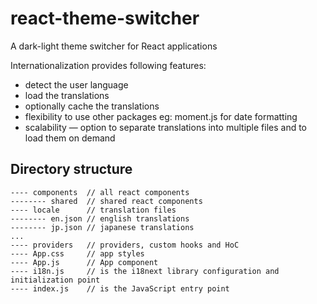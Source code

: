 # react-theme-switcher
A dark-light theme switcher for React applications

Internationalization provides following features:
- detect the user language
- load the translations
- optionally cache the translations
- flexibility to use other packages eg: moment.js for date formatting
- scalability — option to separate translations into multiple files and to load them on demand

## Directory structure
```src
---- components  // all react components
-------- shared  // shared react components
---- locale      // translation files
-------- en.json // english translations
-------- jp.json // japanese translations
...
---- providers   // providers, custom hooks and HoC
---- App.css     // app styles
---- App.js      // App component
---- i18n.js     // is the i18next library configuration and initialization point
---- index.js    // is the JavaScript entry point
```
